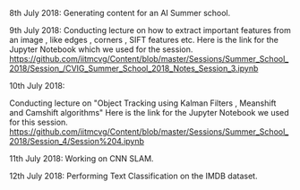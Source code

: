 8th July 2018:
  Generating content for an AI Summer school.
  
9th July 2018:
  Conducting lecture on how to extract important features from an image , like edges , corners , SIFT features etc.
  Here is the link for the Jupyter Notebook which we used for the session.
  https://github.com/iitmcvg/Content/blob/master/Sessions/Summer_School_2018/Session_/CVIG_Summer_School_2018_Notes_Session_3.ipynb
  
10th July 2018:

  Conducting lecture on "Object Tracking using Kalman Filters , Meanshift and Camshift algorithms"
  Here is the link for the Jupyter Notebook we used for this session.
  https://github.com/iitmcvg/Content/blob/master/Sessions/Summer_School_2018/Session_4/Session%204.ipynb
  
11th July 2018:
  Working on CNN SLAM.
 
12th July 2018:
  Performing Text Classification on the IMDB dataset.
 

  

  

  

  
